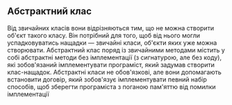 ## Абстрактний клас

Від звичайних класів вони відрізняються тим, що не можна створити об'єкт такого класу. Він потрібний для того, щоб від нього могли успадковуватись нащадки — звичайні класи, об'єкти яких уже можна створювати. Абстрактний клас поряд із звичайними методами містить у собі абстрактні методи без імплементації (з сигнатурою, але без коду), які зобов'язаний імплементувати програміст, який задумав створити клас-нащадок. Абстрактні класи не обов'язкові, але вони допомагають встановити договір, який зобов'язує імплементувати певний набір способів, щоб зберегти програміста з поганою пам'яттю від помилки імплементації
